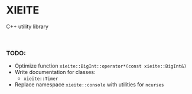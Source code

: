 # XIEITE
C++ utility library

<br/>

### TODO:
- Optimize function `xieite::BigInt::operator*(const xieite::BigInt&)`
- Write documentation for classes:
	- `xieite::Timer`
- Replace namespace `xieite::console` with utilities for `ncurses`
